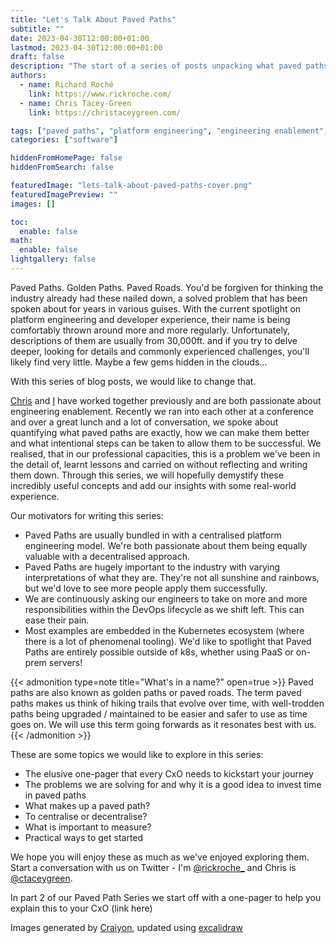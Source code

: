 ```yaml
---
title: "Let's Talk About Paved Paths"
subtitle: ""
date: 2023-04-30T12:00:00+01:00
lastmod: 2023-04-30T12:00:00+01:00
draft: false
description: "The start of a series of posts unpacking what paved paths mean in software engineering"
authors:
  - name: Richard Roché
    link: https://www.rickroche.com/
  - name: Chris Tacey-Green
    link: https://christaceygreen.com/

tags: ["paved paths", "platform engineering", "engineering enablement", "paved paths series"]
categories: ["software"]

hiddenFromHomePage: false
hiddenFromSearch: false

featuredImage: "lets-talk-about-paved-paths-cover.png"
featuredImagePreview: ""
images: []

toc:
  enable: false
math:
  enable: false
lightgallery: false
---
```


Paved Paths. Golden Paths. Paved Roads. You'd be forgiven for thinking the industry already had these nailed down, a solved problem that has been spoken about for years in various guises. With the current spotlight on platform engineering and developer experience, their name is being comfortably thrown around more and more regularly. Unfortunately, descriptions of them are usually from 30,000ft. and if you try to delve deeper, looking for details and commonly experienced challenges, you'll likely find very little. Maybe a few gems hidden in the clouds...

<!--more-->

With this series of blog posts, we would like to change that.

[Chris](https://christaceygreen.com/)  and [I](https://www.rickroche.com/) have worked together previously and are both passionate about engineering enablement. Recently we ran into each other at a conference and over a great lunch and a lot of conversation, we spoke about quantifying what paved paths are exactly, how we can make them better and what intentional steps can be taken to allow them to be successful. We realised, that in our professional capacities, this is a problem we've been in the detail of, learnt lessons and carried on without reflecting and writing them down. Through this series, we will hopefully demystify these incredibly useful concepts and add our insights with some real-world experience.

Our motivators for writing this series:
- Paved Paths are usually bundled in with a centralised platform engineering model. We're both passionate about them being equally valuable with a decentralised approach.
- Paved Paths are hugely important to the industry with varying interpretations of what they are. They're not all sunshine and rainbows, but we'd love to see more people apply them successfully.
- We are continuously asking our engineers to take on more and more responsibilities within the DevOps lifecycle as we shift left. This can ease their pain.
- Most examples are embedded in the Kubernetes ecosystem (where there is a lot of phenomenal tooling). We'd like to spotlight that Paved Paths are entirely possible outside of k8s, whether using PaaS or on-prem servers!


{{< admonition type=note title="What's in a name?" open=true >}}
Paved paths are also known as golden paths or paved roads. The term paved paths makes us think of hiking trails that evolve over time, with well-trodden paths being upgraded / maintained to be easier and safer to use as time goes on. We will use this term going forwards as it resonates best with us.
{{< /admonition >}}

These are some topics we would like to explore in this series:
- The elusive one-pager that every CxO needs to kickstart your journey
- The problems we are solving for and why it is a good idea to invest time in paved paths
- What makes up a paved path?
- To centralise or decentralise?
- What is important to measure?
- Practical ways to get started

We hope you will enjoy these as much as we've enjoyed exploring them. Start a conversation with us on Twitter - I'm [@rickroche_](https://twitter.com/rickroche_) and Chris is [@ctaceygreen](https://twitter.com/ctaceygreen).

In part 2 of our Paved Path Series we start off with a one-pager to help you explain this to your CxO (link here)

Images generated by [Craiyon](https://www.craiyon.com/), updated using [excalidraw](https://github.com/excalidraw/excalidraw)